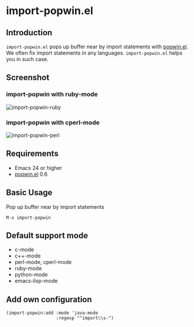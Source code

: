 # import-popwin.el

## Introduction
`import-popwin.el` pops up buffer near by import statements with [popwin.el](https://github.com/m2ym/popwin-el).
We often fix import statements in any languages. `import-popwin.el` helps you in such case.


## Screenshot

### import-popwin with ruby-mode
![import-popwin-ruby](https://github.com/syohex/emacs-import-popwin/raw/master/image/import-popwin-ruby.png)

### import-popwin with cperl-mode
![import-popwin-perl](https://github.com/syohex/emacs-import-popwin/raw/master/image/import-popwin-perl.png)


## Requirements

* Emacs 24 or higher
* [popwin.el](https://github.com/m2ym/popwin-el) 0.6


## Basic Usage

Pop up buffer near by import statements

    M-x import-popwin


## Default support mode

* c-mode
* c++-mode
* perl-mode, cperl-mode
* ruby-mode
* python-mode
* emacs-lisp-mode


## Add own configuration

```` elisp
(import-popwin:add :mode 'java-mode
                   :regexp "^import\\s-")
````
